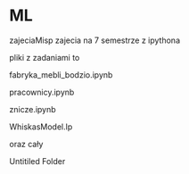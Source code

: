 # ML
zajeciaMisp
zajecia na 7 semestrze z ipythona

pliki z zadaniami to 

fabryka_mebli_bodzio.ipynb

pracownicy.ipynb

znicze.ipynb

WhiskasModel.lp


oraz cały

Untitiled Folder
